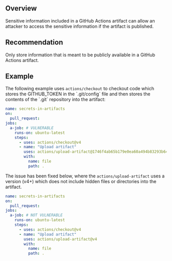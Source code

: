 ## Overview

Sensitive information included in a GitHub Actions artifact can allow an attacker to access the sensitive information if the artifact is published.

## Recommendation

Only store information that is meant to be publicly available in a GitHub Actions artifact.

## Example

The following example uses `actions/checkout` to checkout code which stores the GITHUB_TOKEN in the \`.git/config\` file and then stores the contents of the \`.git\` repository into the artifact:

```yaml
name: secrets-in-artifacts
on:
  pull_request:
jobs:
  a-job: # VULNERABLE
    runs-on: ubuntu-latest
    steps:
      - uses: actions/checkout@v4
      - name: "Upload artifact"
        uses: actions/upload-artifact@1746f4ab65b179e0ea60a494b83293b640dd5bba # v4.3.2
        with:
          name: file
          path: .
```

The issue has been fixed below, where the `actions/upload-artifact` uses a version (v4+) which does not include hidden files or directories into the artifact.

```yaml
name: secrets-in-artifacts
on:
  pull_request:
jobs:
  a-job: # NOT VULNERABLE
    runs-on: ubuntu-latest
    steps:
      - uses: actions/checkout@v4
      - name: "Upload artifact"
        uses: actions/upload-artifact@v4
        with:
          name: file
          path: .
```
